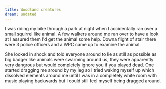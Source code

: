 ```yaml
---
title: Woodland creatures
dream: undated
---
```


I was riding my bike through a park at night when I accidentally ran over a small squirrel like animal. A few walkers around me ran over to have a look at I assured them I'd get the animal some help. Downa  flight of stair there were 3 police officers and a WPC came up to examine the animal.

She looked in shock and told everyone around to lie as still as possible as big badger like animals were swarming around us, they were apparently very dangrous but would completely ignore you if you played dead. One started dragging me around by my leg so I tried waking myself up which dissolved elements around me until I was in a completely white room with music playing backwards but I could still feel myself being dragged around.